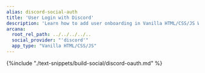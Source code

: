 ```yaml
---
alias: discord-social-auth
title: 'User Login with Discord'
description: 'Learn how to add user onboarding in Vanilla HTML/CSS/JS Web3 apps using custom login UI and Discord as the social OAuth provider.'
arcana:
  root_rel_path: ../../../../..
  social_provider: "'discord'"
  app_type: "Vanilla HTML/CSS/JS"
---
```


{%include "./text-snippets/build-social/discord-oauth.md" %}